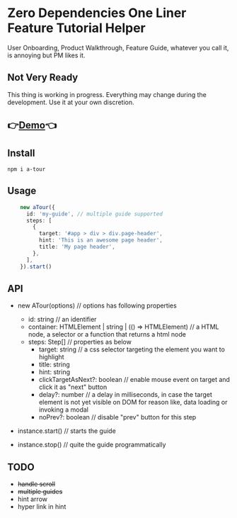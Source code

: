 # Zero Dependencies One Liner Feature Tutorial Helper

User Onboarding, Product Walkthrough, Feature Guide, whatever you call it, is annoying but PM likes it.

## Not Very Ready

This thing is working in progress. Everything may change during the development. Use it at your own discretion.

## 👉[Demo](https://noru.github.io/a-tour)👈

## Install

```
npm i a-tour
```

## Usage 

```typescript
    new aTour({
      id: 'my-guide', // multiple guide supported
      steps: [
        {
          target: '#app > div > div.page-header',
          hint: 'This is an awesome page header',
          title: 'My page header',
        },
      ],
    }).start()
```

## API

- new ATour(options) // options has following properties
  - id: string // an identifier
  - container: HTMLElement | string | (() => HTMLElement)  // a HTML node, a selector or a function that returns a html node
  - steps: Step[]   // properties as below
    - target: string      // a css selector targeting the element you want to highlight
    - title: string
    - hint: string
    - clickTargetAsNext?: boolean // enable mouse event on target and click it as "next" button
    - delay?: number // a delay in milliseconds, in case the target element is not yet visible on DOM for reason like, data loading or invoking a modal
    - noPrev?: boolean // disable "prev" button for this step

- instance.start()    // starts the guide
- instance.stop()    // quite the guide programmatically

## TODO

- ~~handle scroll~~
- ~~multiple guides~~
- hint arrow
- hyper link in hint